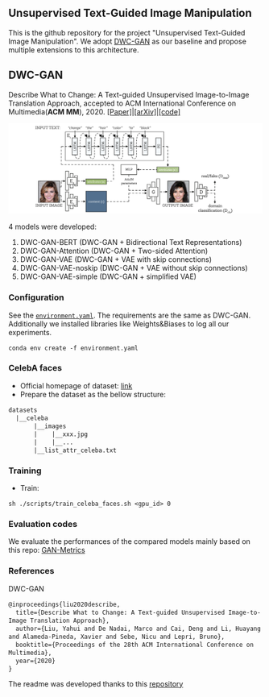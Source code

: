 ## Unsupervised Text-Guided Image Manipulation

This is the github repository for the project "Unsupervised Text-Guided Image Manipulation". We adopt [DWC-GAN](https://dl.acm.org/doi/pdf/10.1145/3394171.3413505) as our baseline and propose multiple extensions to this architecture. 

## DWC-GAN

Describe What to Change: A Text-guided Unsupervised Image-to-Image Translation Approach, accepted to ACM International Conference on Multimedia(**ACM MM**), 2020. [[Paper]](https://dl.acm.org/doi/pdf/10.1145/3394171.3413505)|[[arXiv]](https://arxiv.org/abs/2008.04200)|[[code]](https://github.com/yhlleo/DWC-GAN)

![](./figures/framework.png)


4 models were developed: 
1. DWC-GAN-BERT (DWC-GAN + Bidirectional Text Representations)
2. DWC-GAN-Attention (DWC-GAN + Two-sided Attention)
3. DWC-GAN-VAE (DWC-GAN + VAE with skip connections)
4. DWC-GAN-VAE-noskip (DWC-GAN + VAE without skip connections)
5. DWC-GAN-VAE-simple (DWC-GAN + simplified VAE)


### Configuration

See the [`environment.yaml`](./environment.yaml). The requirements are the same as DWC-GAN. Additionally we installed libraries like Weights&Biases to log all our experiments.

```
conda env create -f environment.yaml
```

### CelebA faces

 - Official homepage of dataset: [link](http://mmlab.ie.cuhk.edu.hk/projects/CelebA.html) 
 - Prepare the dataset as the bellow structure:

```
datasets
  |__celeba
       |__images
       |    |__xxx.jpg
       |    |__...
       |__list_attr_celeba.txt
```


### Training 

 - Train:

```
sh ./scripts/train_celeba_faces.sh <gpu_id> 0
```

### Evaluation codes

We evaluate the performances of the compared models mainly based on this repo: [GAN-Metrics](https://github.com/yhlleo/GAN-Metrics)


### References

DWC-GAN

```
@inproceedings{liu2020describe,
  title={Describe What to Change: A Text-guided Unsupervised Image-to-Image Translation Approach},
  author={Liu, Yahui and De Nadai, Marco and Cai, Deng and Li, Huayang and Alameda-Pineda, Xavier and Sebe, Nicu and Lepri, Bruno},
  booktitle={Proceedings of the 28th ACM International Conference on Multimedia},
  year={2020}
}
```


The readme was developed thanks to this [repository](https://github.com/namratadeka/scene-rearrangement/blob/main/README.md) 
